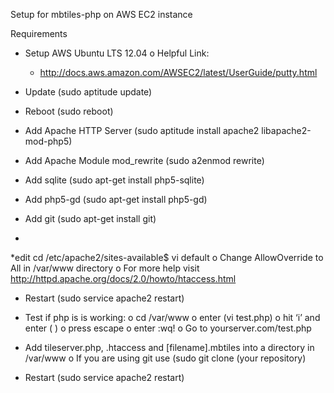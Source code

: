 ﻿

Setup for mbtiles-php on AWS EC2 instance

Requirements 

* Setup AWS Ubuntu LTS  12.04
o Helpful Link:
	* http://docs.aws.amazon.com/AWSEC2/latest/UserGuide/putty.html

* Update (sudo aptitude update) 
* Reboot (sudo reboot)

* Add Apache HTTP Server (sudo aptitude install apache2 libapache2-mod-php5)
* Add Apache Module mod_rewrite (sudo a2enmod rewrite)
* Add sqlite (sudo apt-get install php5-sqlite)
* Add php5-gd (sudo apt-get install php5-gd)
* Add git (sudo apt-get install git)
* 
*edit cd /etc/apache2/sites-available$ vi default
o 	Change AllowOverride to All in /var/www directory
o 	For more help visit http://httpd.apache.org/docs/2.0/howto/htaccess.html

* Restart (sudo service apache2 restart)
* 	Test if php is is working:
o 		cd /var/www
o 		enter (vi test.php)
o 		hit ‘i’ and enter ( <?php      phpinfo();         ?>)
o 		press escape
o 		enter :wq!
o 		Go to yourserver.com/test.php

* Add tileserver.php, .htaccess and [filename].mbtiles into a directory in /var/www
o	 If you are using git use (sudo git clone (your repository)
* Restart (sudo service apache2 restart)






